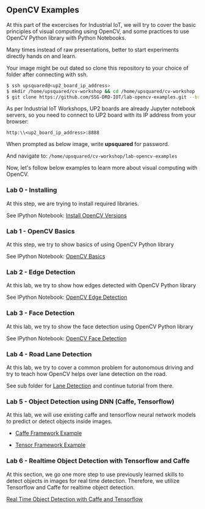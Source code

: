 ## OpenCV Examples 

At this part of the excercises for Industrial IoT, we will try to cover the basic principles of visual computing using OpenCV, and some practices to use OpenCV Python library with Python Notebooks.

Many times instead of raw presentations, better to start experiments directly hands on and learn.

Your image might be out dated so clone this repository to your choice of folder after connecting with ssh.

```bash
$ ssh upsquared@<up2_board_ip_address>
$ mkdir /home/upsquared/cv-workshop && cd /home/upsquared/cv-workshop
$ git clone https://github.com/SSG-DRD-IOT/lab-opencv-examples.git --branch milano-workshop
```

As per Industrial IoT Workshops, UP2 boards are already Jupyter notebook servers, so you need to connect to UP2 board with its IP address from your browser:
```
http:\\<up2_board_ip_address>:8888
```
When prompted as below image, write **upsquared** for password.

And navigate to: ```/home/upsquared/cv-workshop/lab-opencv-examples```

Now, let's follow below examples to learn more about visual computing with OpenCV.

### Lab 0 - Installing 

At this step, we are trying to install required libraries.

See IPython Notebook: [Install OpenCV Versions](https://github.com/SSG-DRD-IOT/lab-opencv-examples/blob/milano-workshop/OpenCV_Excersizes/Install%20OpenCV%20Versions.ipynb)

### Lab 1 - OpenCV Basics

At this step, we try to show basics of using OpenCV Python library

See IPython Notebook: [OpenCV Basics](https://github.com/SSG-DRD-IOT/lab-opencv-examples/blob/milano-workshop/OpenCV_Excersizes/OpenCV_Basics.ipynb)

### Lab 2 - Edge Detection

At this lab, we try to show how edges detected with OpenCV Python library

See IPython Notebook: [OpenCV Edge Detection](https://github.com/SSG-DRD-IOT/lab-opencv-examples/blob/milano-workshop/OpenCV_Excersizes/OpenCV%20Edge%20Detection.ipynb)

### Lab 3 - Face Detection 

At this lab, we try to show the face detection using OpenCV Python library

See IPython Notebook: [OpenCV Face Detection](https://github.com/SSG-DRD-IOT/lab-opencv-examples/blob/milano-workshop/OpenCV_Excersizes/OpenCV%20Face%20Detection.ipynb)

### Lab 4 - Road Lane Detection

At this lab, we try to cover a common problem for autonomous driving and try to teach how OpenCV helps over lane detection on the road.

See sub folder for [Lane Detection](https://github.com/SSG-DRD-IOT/lab-opencv-examples/tree/milano-workshop/Road_Lane_Detection) and continue tutorial from there.

### Lab 5 - Object Detection using DNN (Caffe, Tensorflow) 

At this lab, we will use existing caffe and tensorflow neural network models to predict or detect objects inside images.

- [Caffe Framework Example](https://github.com/SSG-DRD-IOT/lab-opencv-examples/blob/milano-workshop/OpenCV_Object_Detection/OpenCV%20and%20Deep%20Neural%20Networks%20for%20Object%20Detection%20-%20Caffe.ipynb)

- [Tensor Framework Example](https://github.com/SSG-DRD-IOT/lab-opencv-examples/blob/milano-workshop/OpenCV_Object_Detection/OpenCV%20and%20Deep%20Neural%20Networks%20for%20Object%20Detection%20-%20Tensorflow.ipynb) 

### Lab 6 - Realtime Object Detection with Tensorflow and Caffe

At this section, we go one more step to use previously learned skills to detect objects in images for real time detection. Therefore, we utilize Tensorflow and Caffe for realtime object detection.

[Real Time Object Detection with Caffe and Tensorflow](https://github.com/SSG-DRD-IOT/lab-opencv-examples/tree/milano-workshop/OpenCV_Object_Detection/real_time_object_detection)
